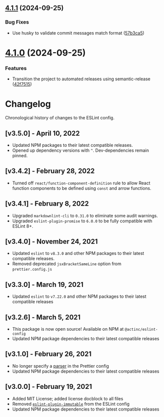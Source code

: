 ## [4.1.1](https://github.com/act-org/eslint-config/compare/v4.1.0...v4.1.1) (2024-09-25)


### Bug Fixes

* Use husky to validate commit messages match format ([57b3ca5](https://github.com/act-org/eslint-config/commit/57b3ca548edb3aa160eee5817513cb56ae1e163d))

# [4.1.0](https://github.com/act-org/eslint-config/compare/v4.0.0...v4.1.0) (2024-09-25)


### Features

* Transition the project to automated releases using semantic-release ([42f7515](https://github.com/act-org/eslint-config/commit/42f7515315bf990acc56fd762f4f70594c9c777f))

# Changelog

Chronological history of changes to the ESLint config.

## [v3.5.0] - April 10, 2022

* Updated NPM packages to their latest compatible releases.
* Opened up dependency versions with `^`. Dev-dependencies remain pinned.

## [v3.4.2] - February 28, 2022

* Turned off `react/function-component-definition` rule to allow React function
components to be defined using `const` and arrow functions.

## [v3.4.1] - February 8, 2022

* Upgraded `markdownlint-cli` to `0.31.0` to eliminate some audit warnings.
* Upgraded `eslint-plugin-promise` to `6.0.0` to be fully compatible with
ESLint 8+.

## [v3.4.0] - November 24, 2021

* Updated `eslint` to `v8.3.0` and other NPM packages to their latest
compatible releases.
* Removed deprecated `jsxBracketSameLine` option from `prettier.config.js`

## [v3.3.0] - March 19, 2021

* Updated `eslint` to `v7.22.0` and other NPM packages to their latest
compatible releases

## [v3.2.6] - March 5, 2021

* This package is now open source! Available on NPM at `@actinc/eslint-config`
* Updated NPM package dependencies to their latest compatible releases

## [v3.1.0] - February 26, 2021

* No longer specify a [parser](https://prettier.io/docs/en/options.html#parser)
in the Prettier config
* Updated NPM package dependencies to their latest compatible releases

## [v3.0.0] - February 19, 2021

* Added MIT License; added license docblock to all files
* Removed
[`eslint-plugin-immutable`](https://github.com/jhusain/eslint-plugin-immutable)
from the ESLint config
* Updated NPM package dependencies to their latest compatible releases
